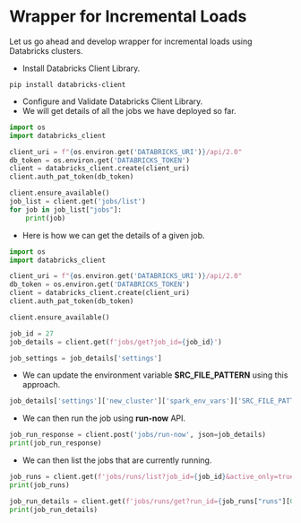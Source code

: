 # Wrapper for Incremental Loads

Let us go ahead and develop wrapper for incremental loads using Databricks clusters.

* Install Databricks Client Library.

```shell script
pip install databricks-client
```

* Configure and Validate Databricks Client Library.
* We will get details of all the jobs we have deployed so far.
```python
import os
import databricks_client

client_uri = f"{os.environ.get('DATABRICKS_URI')}/api/2.0"
db_token = os.environ.get('DATABRICKS_TOKEN')
client = databricks_client.create(client_uri)
client.auth_pat_token(db_token)

client.ensure_available()
job_list = client.get('jobs/list')
for job in job_list["jobs"]:
    print(job)
```

* Here is how we can get the details of a given job.

```python
import os
import databricks_client

client_uri = f"{os.environ.get('DATABRICKS_URI')}/api/2.0"
db_token = os.environ.get('DATABRICKS_TOKEN')
client = databricks_client.create(client_uri)
client.auth_pat_token(db_token)

client.ensure_available()

job_id = 27
job_details = client.get(f'jobs/get?job_id={job_id}')

job_settings = job_details['settings']
```

* We can update the environment variable **SRC_FILE_PATTERN** using this approach.

```python
job_details['settings']['new_cluster']['spark_env_vars']['SRC_FILE_PATTERN'] = '2021-01-15'
```

* We can then run the job using **run-now** API.

```python
job_run_response = client.post('jobs/run-now', json=job_details)
print(job_run_response)
```

* We can then list the jobs that are currently running.

```python
job_runs = client.get(f'jobs/runs/list?job_id={job_id}&active_only=true')
print(job_runs)

job_run_details = client.get(f'jobs/runs/get?run_id={job_runs["runs"][0]["run_id"]}')
print(job_run_details)
```
